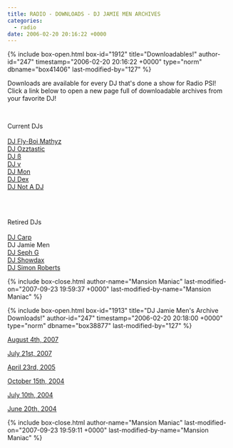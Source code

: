 ```yaml
---
title: RADIO - DOWNLOADS - DJ JAMIE MEN ARCHIVES
categories:
  - radio
date: 2006-02-20 20:16:22 +0000
---
```

{% include box-open.html box-id="1912" title="Downloadables!" author-id="247" timestamp="2006-02-20 20:16:22 +0000" type="norm" dbname="box41406" last-modified-by="127" %}
<p>
Downloads are available for every DJ that's done a show for Radio PSI!  Click a link below to open a new page full of downloadable archives from your favorite DJ!
</p><BR />

<p>Current DJs<BR /><BR />
<a href='/radio/downloads/mathyz'>DJ Fly-Boi Mathyz</a><BR />
<a href='/radio/downloads/ozztastic'>DJ Ozztastic</a><BR />
<a href='/radio/downloads/b'>DJ ß</a><BR />
<a href='/radio/downloads/g'>DJ γ</a><BR />
<a href='/radio/downloads/mon'>DJ Mon</a><BR />
<a href='/radio/downloads/dex'>DJ Dex</a><BR />
<a href='/radio/downloads/notadj'>DJ Not A DJ</a><BR />
</p><BR /><BR />

<p>Retired DJs<BR /><BR />
<a href='/radio/downloads/carp'>DJ Carp</a><BR />
DJ Jamie Men<BR />
<a href='/radio/downloads/sephg'>DJ Seph G</a><BR />
<a href='/radio/downloads/showdax'>DJ Showdax</a><BR />
<a href='/radio/downloads/simonbob'>DJ Simon Roberts</a><BR />
</p>
{% include box-close.html author-name="Mansion Maniac" last-modified-on="2007-09-23 19:59:37 +0000" last-modified-by-name="Mansion Maniac" %}

{% include box-open.html box-id="1913" title="DJ Jamie Men's Archive Downloads!" author-id="247" timestamp="2006-02-20 20:18:00 +0000" type="norm" dbname="box38877" last-modified-by="127" %}
<p>
<a href="http://radio.starmen.net/dumps/archives/jamiemen/radiopsidumpdjjamie20070804.ogg">August 4th, 2007</a>
</p>

<p>
<a href="http://radio.starmen.net/dumps/archives/jamiemen/radiopsidumpdjjamie20070721.ogg">July 21st, 2007</a>
</p>

<p>
<a href="http://radio.starmen.net/dumps/archives/jamiemen/radiopsidumpdjjamie20050423.ogg">April 23rd, 2005</a>
</p>

<p>
<a href="http://radio.starmen.net/dumps/archives/jamiemen/radiopsidumpdjjamie20041015.ogg">October 15th, 2004</a>
</p>

<p>
<a href="http://radio.starmen.net/dumps/archives/jamiemen/radiopsidumpdjjamie20040710.ogg">July 10th, 2004</a>
</p>

<p>
<a href="http://radio.starmen.net/dumps/archives/jamiemen/radiopsidumpdjjamie20040620.ogg">June 20th, 2004</a>
</p>
{% include box-close.html author-name="Mansion Maniac" last-modified-on="2007-09-23 19:59:11 +0000" last-modified-by-name="Mansion Maniac" %}
